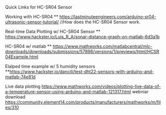 Quick Links for HC-SR04 Sensor 

Working with HC-SR04 
** https://lastminuteengineers.com/arduino-sr04-ultrasonic-sensor-tutorial/
//How does the HC-SR04 Sensor work. 

Real-time Data Plotting w/ HC-SR04 Sensor 
** https://www.hackster.io/Luis_R_A/sonar-distance-graph-on-matlab-6d3a1b


HC-SR04 w/ matlab 
** https://www.mathworks.com/matlabcentral/mlc-downloads/downloads/submissions/57898/versions/1/previews/html/HCSR04Example.html

Elalped time example w/ 5 humidity sensors 
**https://www.hackster.io/dancili/test-dht22-sensors-with-arduino-and-matlab-74e81d


Live data plotting 
https://www.mathworks.com/videos/plotting-live-data-of-a-temperature-sensor-using-arduino-and-matlab-121317.html
webniar download 
https://community.element14.com/products/manufacturers/mathworks/m/files/310